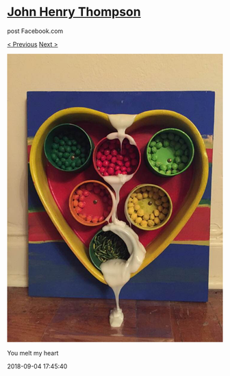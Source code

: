 # [John Henry Thompson](../README.md)
post Facebook.com

[< Previous](2018-09-05-1.md) [Next >](2018-09-04-2.md)

[![](../media/2018-09-04/Timeline-Photos-You-melt-my-heart.jpg)](../README.md)

You melt my heart

2018-09-04 17:45:40